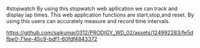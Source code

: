 
#stopwatch
By using this stopwatch web apllication we can track and display lap times.
This web application functions are start,stop,and reset.
By using this users can accurately measure and record time intervals.



https://github.com/saikumar0312/PRODIGY_WD_02/assets/124992283/fe5dfbe0-71ee-45c9-bdf1-60fdf4843372

